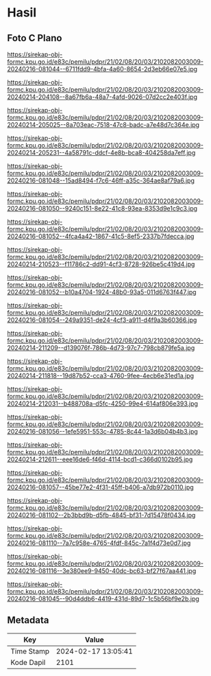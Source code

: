 # Hasil

## Foto C Plano

https://sirekap-obj-formc.kpu.go.id/e83c/pemilu/pdpr/21/02/08/20/03/2102082003009-20240216-081044--6711fdd9-4bfa-4a60-8654-2d3eb66e07e5.jpg

https://sirekap-obj-formc.kpu.go.id/e83c/pemilu/pdpr/21/02/08/20/03/2102082003009-20240214-204108--8a67fb6a-48a7-4afd-9026-07d2cc2e403f.jpg

https://sirekap-obj-formc.kpu.go.id/e83c/pemilu/pdpr/21/02/08/20/03/2102082003009-20240214-205025--8a703eac-7518-47c8-badc-a7e48d7c364e.jpg

https://sirekap-obj-formc.kpu.go.id/e83c/pemilu/pdpr/21/02/08/20/03/2102082003009-20240214-205231--4a58791c-ddcf-4e8b-bca8-404258da7eff.jpg

https://sirekap-obj-formc.kpu.go.id/e83c/pemilu/pdpr/21/02/08/20/03/2102082003009-20240216-081048--15ad8494-f7c6-46ff-a35c-364ae8af79a6.jpg

https://sirekap-obj-formc.kpu.go.id/e83c/pemilu/pdpr/21/02/08/20/03/2102082003009-20240216-081050--9240c151-8e22-41c8-93ea-8353d9e1c9c3.jpg

https://sirekap-obj-formc.kpu.go.id/e83c/pemilu/pdpr/21/02/08/20/03/2102082003009-20240216-081052--4fca4a42-1867-41c5-8ef5-2337b7fdecca.jpg

https://sirekap-obj-formc.kpu.go.id/e83c/pemilu/pdpr/21/02/08/20/03/2102082003009-20240214-210523--f11786c2-dd91-4cf3-8728-926be5c419d4.jpg

https://sirekap-obj-formc.kpu.go.id/e83c/pemilu/pdpr/21/02/08/20/03/2102082003009-20240216-081052--b10a4704-1924-48b0-93a5-011d6763f447.jpg

https://sirekap-obj-formc.kpu.go.id/e83c/pemilu/pdpr/21/02/08/20/03/2102082003009-20240216-081054--249a9351-de24-4cf3-a911-d4f9a3b60366.jpg

https://sirekap-obj-formc.kpu.go.id/e83c/pemilu/pdpr/21/02/08/20/03/2102082003009-20240214-211209--d139076f-786b-4d73-97c7-798cb879fe5a.jpg

https://sirekap-obj-formc.kpu.go.id/e83c/pemilu/pdpr/21/02/08/20/03/2102082003009-20240214-211818--19d87b52-cca3-4760-9fee-4ecb6e31ed1a.jpg

https://sirekap-obj-formc.kpu.go.id/e83c/pemilu/pdpr/21/02/08/20/03/2102082003009-20240214-212031--b488708a-d5fc-4250-99e4-614af806e393.jpg

https://sirekap-obj-formc.kpu.go.id/e83c/pemilu/pdpr/21/02/08/20/03/2102082003009-20240216-081056--1efe5951-553c-4785-8c44-1a3d6b04b4b3.jpg

https://sirekap-obj-formc.kpu.go.id/e83c/pemilu/pdpr/21/02/08/20/03/2102082003009-20240214-212611--eee16de6-f46d-4114-bcd1-c366d0102b95.jpg

https://sirekap-obj-formc.kpu.go.id/e83c/pemilu/pdpr/21/02/08/20/03/2102082003009-20240216-081057--45be77e2-4f31-45ff-b406-a7db972b0110.jpg

https://sirekap-obj-formc.kpu.go.id/e83c/pemilu/pdpr/21/02/08/20/03/2102082003009-20240216-081102--2b3bbd9b-d5fb-4845-bf31-7d15478f0434.jpg

https://sirekap-obj-formc.kpu.go.id/e83c/pemilu/pdpr/21/02/08/20/03/2102082003009-20240216-081110--7a7c958e-4765-4fdf-845c-7a1f4d73e0d7.jpg

https://sirekap-obj-formc.kpu.go.id/e83c/pemilu/pdpr/21/02/08/20/03/2102082003009-20240216-081116--3e380ee9-9450-40dc-bc63-bf27f67aa441.jpg

https://sirekap-obj-formc.kpu.go.id/e83c/pemilu/pdpr/21/02/08/20/03/2102082003009-20240216-081045--90d4ddb6-4419-431d-89d7-1c5b56bf9e2b.jpg


## Metadata

| Key        | Value               |
| ---------- | ------------------- |
| Time Stamp | 2024-02-17 13:05:41 |
| Kode Dapil | 2101                |



